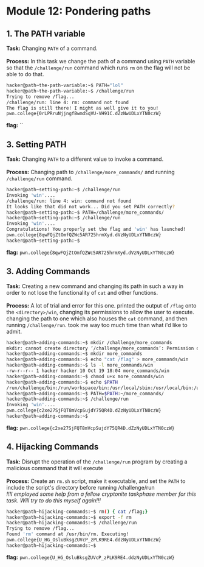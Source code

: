 # Module 12: Pondering paths
## 1. The PATH variable
**Task:** Changing `PATH` of a command.
</br></br>
**Process:** In this task we change the path of a command using `PATH` variable so that the `/challenge/run` command which runs `rm` on the flag will not be able to do that.
</br>
```bash
hacker@path~the-path-variable:~$ PATH="lol"
hacker@path~the-path-variable:~$ /challenge/run
Trying to remove /flag...
/challenge/run: line 4: rm: command not found
The flag is still there! I might as well give it to you!
pwn.college{0rLPRruNjjngfBwmdSqVU-VH91C.dZzNwUDLxYTN0czW}
```
**flag:** ``
## 3. Setting PATH
**Task:** Changing `PATH` to a different value to invoke a command.
</br></br>
**Process:** Changing path to `/challenge/more_commands/` and running `/challenge/run` command.
</br>
```bash
hacker@path~setting-path:~$ /challenge/run
Invoking 'win'....
/challenge/run: line 4: win: command not found
It looks like that did not work... Did you set PATH correctly?
hacker@path~setting-path:~$ PATH=/challenge/more_commands/
hacker@path~setting-path:~$ /challenge/run
Invoking 'win'....
Congratulations! You properly set the flag and 'win' has launched!
pwn.college{8qwFQjZtOmfQZWc5AR725hrmXyd.dVzNyUDLxYTN0czW}
hacker@path~setting-path:~$
```
**flag:** `pwn.college{8qwFQjZtOmfQZWc5AR725hrmXyd.dVzNyUDLxYTN0czW}`
## 3. Adding Commands
**Task:** Creating a new command and changing its path in such a way in order to not lose the functionality of `cat` and other functions.
</br></br>
**Process:** A lot of trial and error for this one. printed the output of `/flag` onto the `<directory>/win`, changing its permissions to allow the user to execute. changing the path to one which also houses the `cat` command, and then running `/challenge/run`. took me way too much time than what i'd like to admit.
</br>
```bash
hacker@path~adding-commands:~$ mkdir /challenge/more_commands
mkdir: cannot create directory ‘/challenge/more_commands’: Permission denied
hacker@path~adding-commands:~$ mkdir more_commands
hacker@path~adding-commands:~$ echo "cat /flag" > more_commands/win
hacker@path~adding-commands:~$ ls -l more_commands/win
-rw-r--r-- 1 hacker hacker 10 Oct 19 18:04 more_commands/win
hacker@path~adding-commands:~$ chmod u+x more_commands/win
hacker@path~adding-commands:~$ echo $PATH
/run/challenge/bin:/run/workspace/bin:/usr/local/sbin:/usr/local/bin:/usr/sbin:/usr/bin:/sbin:/bin
hacker@path~adding-commands:~$ PATH=$PATH:~/more_commands/
hacker@path~adding-commands:~$ /challenge/run
Invoking 'win'....
pwn.college{c2xe27SjFQT8mVcpSujdY75QR4D.dZzNyUDLxYTN0czW}
hacker@path~adding-commands:~$
```
**flag:** `pwn.college{c2xe27SjFQT8mVcpSujdY75QR4D.dZzNyUDLxYTN0czW}`
## 4. Hijacking Commands 
**Task:** Disrupt the operation of the `/challenge/run` program by creating a malicious command that it will execute
</br></br>
**Process:** Create an `rm.sh` script, make it executable, and set the `PATH` to include the script's directory before running /challenge/run
</br>
_!!!I employed some help from a fellow cryptonite taskphase member for this task. Will try to do this myself again!!!_
```bash
hacker@path~hijacking-commands:~$ rm() { cat /flag;}
hacker@path~hijacking-commands:~$ export -f rm
hacker@path~hijacking-commands:~$ /challenge/run
Trying to remove /flag...
Found 'rm' command at /usr/bin/rm. Executing!
pwn.college{U_HG_OsluBksgZUVcP_zPLK9RE4.ddzNyUDLxYTN0czW}
hacker@path~hijacking-commands:~$
```
**flag:** `pwn.college{U_HG_OsluBksgZUVcP_zPLK9RE4.ddzNyUDLxYTN0czW}`
